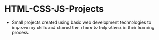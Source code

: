 # HTML-CSS-JS-Projects

- Small projects created using basic web development technologies to improve my skills and shared them here to help others in their learning process.
